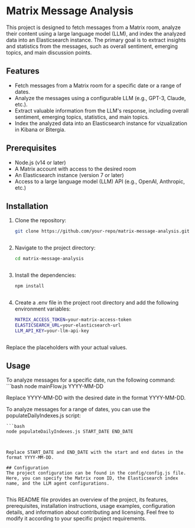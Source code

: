 # Matrix Message Analysis

This project is designed to fetch messages from a Matrix room, analyze their content using a large language model (LLM), and index the analyzed data into an Elasticsearch instance. The primary goal is to extract insights and statistics from the messages, such as overall sentiment, emerging topics, and main discussion points.

## Features

- Fetch messages from a Matrix room for a specific date or a range of dates.
- Analyze the messages using a configurable LLM (e.g., GPT-3, Claude, etc.).
- Extract valuable information from the LLM's response, including overall sentiment, emerging topics, statistics, and main topics.
- Index the analyzed data into an Elasticsearch instance for vizualization in Kibana or Bitergia.

## Prerequisites

- Node.js (v14 or later)
- A Matrix account with access to the desired room
- An Elasticsearch instance (version 7 or later)
- Access to a large language model (LLM) API (e.g., OpenAI, Anthropic, etc.)

## Installation

1. Clone the repository:

   ```bash
   git clone https://github.com/your-repo/matrix-message-analysis.git



2. Navigate to the project directory:

    ```bash
    cd matrix-message-analysis



3. Install the dependencies:

    ```bash
    npm install



4. Create a .env file in the project root directory and add the following environment variables:

    ```bash
    MATRIX_ACCESS_TOKEN=your-matrix-access-token
    ELASTICSEARCH_URL=your-elasticsearch-url
    LLM_API_KEY=your-llm-api-key



Replace the placeholders with your actual values.

## Usage

To analyze messages for a specific date, run the following command:
    ```bash
    node mainFlow.js YYYY-MM-DD


Replace YYYY-MM-DD with the desired date in the format YYYY-MM-DD.

To analyze messages for a range of dates, you can use the populateDailyIndexes.js script:


    ```bash
    node populateDailyIndexes.js START_DATE END_DATE
 ```


Replace START_DATE and END_DATE with the start and end dates in the format YYYY-MM-DD.

## Configuration
The project configuration can be found in the config/config.js file. Here, you can specify the Matrix room ID, the Elasticsearch index name, and the LLM agent configurations.


```

This README file provides an overview of the project, its features, prerequisites, installation instructions, usage examples, configuration details, and information about contributing and licensing. Feel free to modify it according to your specific project requirements.



